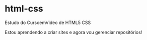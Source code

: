 # html-css
 Estudo do CursoemVideo de HTML5 CSS

Estou aprendendo a criar sites e agora vou gerenciar repositórios!